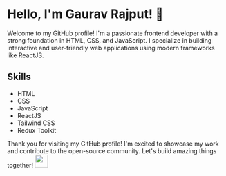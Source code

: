 # Hello, I'm Gaurav Rajput! 👋

Welcome to my GitHub profile! I'm a passionate frontend developer with a strong foundation in HTML, CSS, and JavaScript. I specialize in building interactive and user-friendly web applications using modern frameworks like ReactJS.

## Skills
- HTML
- CSS
- JavaScript
- ReactJS
- Tailwind CSS
- Redux Toolkit



Thank you for visiting my GitHub profile! I'm excited to showcase my work and contribute to the open-source community. Let's build amazing things together!
  <a href="https://www.linkedin.com/in/gaurav-rajput-87b241244">
  <img src="https://www.iconpacks.net/icons/2/free-linkedin-logo-icon-2430-thumb.png" height="30px"/>
</a>





<!---
GauravRajpt/GauravRajpt is a ✨ special ✨ repository because its `README.md` (this file) appears on your GitHub profile.
You can click the Preview link to take a look at your changes.
--->
